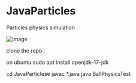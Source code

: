 # JavaParticles
Particles physics simulation

![image](https://user-images.githubusercontent.com/7438866/164973679-c6a884a4-9710-4664-aa38-9888dbd6ffb7.png)

clone the repo

on ubuntu
sudo apt install openjdk-17-jdk

cd JavaParticlese
javac *.java
java BallPhysicsTest
